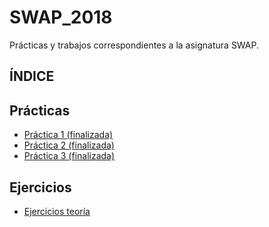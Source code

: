 # SWAP_2018
Prácticas y trabajos correspondientes a la asignatura SWAP.

## ÍNDICE

 ## Prácticas

* [Práctica 1 (finalizada)](https://github.com/Jebaal17/SWAP_2018/blob/master/Practicas/P1.md)
* [Práctica 2 (finalizada)](https://github.com/Jebaal17/SWAP_2018/blob/master/Practicas/P2.md)
* [Práctica 3 (finalizada)](https://github.com/Jebaal17/SWAP_2018/blob/master/Practicas/P3.md)

## Ejercicios

* [Ejercicios teoría](https://github.com/Jebaal17/SWAP_2018/tree/master/Ejercicios)
